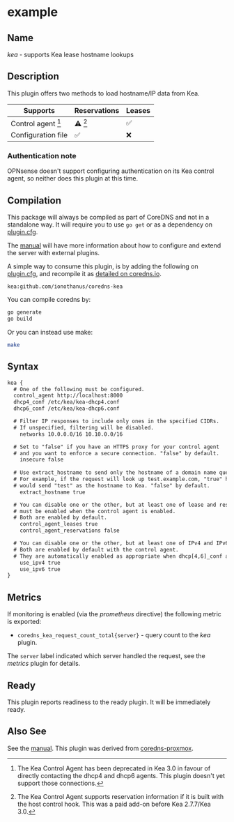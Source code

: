# example

## Name

*kea* - supports Kea lease hostname lookups

## Description

This plugin offers two methods to load hostname/IP data from Kea.

| Supports           | Reservations | Leases |
|--------------------|--------------|--------|
| Control agent [^1] | ⚠️ [^2]       | ✅      |
| Configuration file | ✅            | ❌      |

[^1]: The Kea Control Agent has been deprecated in Kea 3.0 in favour of directly contacting the dhcp4 and dhcp6 agents. This plugin doesn't yet support those connections.

[^2]: The Kea Control Agent supports reservation information if it is built with the host control hook. This was a paid add-on before Kea 2.7.7/Kea 3.0. 

### Authentication note

OPNsense doesn't support configuring authentication on its Kea control agent, so neither does this plugin at this time.

## Compilation

This package will always be compiled as part of CoreDNS and not in a standalone way. It will require you to use `go get` or as a dependency on [plugin.cfg](https://github.com/coredns/coredns/blob/master/plugin.cfg).

The [manual](https://coredns.io/manual/toc/#what-is-coredns) will have more information about how to configure and extend the server with external plugins.

A simple way to consume this plugin, is by adding the following on [plugin.cfg](https://github.com/coredns/coredns/blob/master/plugin.cfg), and recompile it as [detailed on coredns.io](https://coredns.io/2017/07/25/compile-time-enabling-or-disabling-plugins/#build-with-compile-time-configuration-file).

~~~
kea:github.com/ionothanus/coredns-kea
~~~

You can compile coredns by:

``` sh
go generate
go build
```

Or you can instead use make:

``` sh
make
```

## Syntax

~~~ txt
kea {
  # One of the following must be configured.
  control_agent http://localhost:8000
  dhcp4_conf /etc/kea/kea-dhcp4.conf
  dhcp6_conf /etc/kea/kea-dhcp6.conf

  # Filter IP responses to include only ones in the specified CIDRs.
  # If unspecified, filtering will be disabled.
	networks 10.0.0.0/16 10.10.0.0/16

  # Set to "false" if you have an HTTPS proxy for your control agent
  # and you want to enforce a secure connection. "false" by default.
	insecure false
  
  # Use extract_hostname to send only the hostname of a domain name query to Kea.
  # For example, if the request will look up test.example.com, "true" here
  # would send "test" as the hostname to Kea. "false" by default.
	extract_hostname true

  # You can disable one or the other, but at least one of lease and reservation lookups 
  # must be enabled when the control agent is enabled.
  # Both are enabled by default.
	control_agent_leases true
	control_agent_reservations false

  # You can disable one or the other, but at least one of IPv4 and IPv6 support must be enabled.
  # Both are enabled by default with the control agent. 
  # They are automatically enabled as appropriate when dhcp[4,6]_conf are set.
	use_ipv4 true
	use_ipv6 true
}
~~~

## Metrics

If monitoring is enabled (via the *prometheus* directive) the following metric is exported:

* `coredns_kea_request_count_total{server}` - query count to the *kea* plugin.

The `server` label indicated which server handled the request, see the *metrics* plugin for details.

## Ready

This plugin reports readiness to the ready plugin. It will be immediately ready.

## Also See

See the [manual](https://coredns.io/manual).
This plugin was derived from [coredns-proxmox](https://github.com/konairius/coredns-proxmox).
